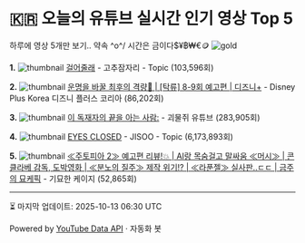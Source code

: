 # 🇰🇷 오늘의 유튜브 실시간 인기 영상 Top 5

하루에 영상 5개만 보기.. 약속 \^o^/ 
시간은 금이다$¥฿₩€🪙
![gold](https://media.tenor.com/your-gif-id.gif)


**1.** ![thumbnail](https://i.ytimg.com/vi/4WFsxzp7SBc/default.jpg)
[걸어줄래](https://youtube.com/watch?v=4WFsxzp7SBc) - 고추잠자리 - Topic (103,596회)

**2.** ![thumbnail](https://i.ytimg.com/vi/qw_JJRWLnII/default.jpg)
[운명을 바꿀 최후의 격량🌊 | [탁류] 8-9회 예고편 | 디즈니+](https://youtube.com/watch?v=qw_JJRWLnII) - Disney Plus Korea 디즈니 플러스 코리아 (86,202회)

**3.** ![thumbnail](https://i.ytimg.com/vi/4AFjS2EyfHw/default.jpg)
[이 독재자의 끝을 아는 사람:](https://youtube.com/watch?v=4AFjS2EyfHw) - 괴물쥐 유튜브 (283,905회)

**4.** ![thumbnail](https://i.ytimg.com/vi/aTqchg0BUG4/default.jpg)
[EYES CLOSED](https://youtube.com/watch?v=aTqchg0BUG4) - JISOO - Topic (6,173,893회)

**5.** ![thumbnail](https://i.ytimg.com/vi/5F-UKqRnMpc/default.jpg)
[≪주토피아 2≫ 예고편 리뷰!💥 |  AI랑 목숨걸고 말싸움 ≪머시≫ | 콘클라베 감독, 도박영화 | ≪분노의 질주≫ 제작 위기!? | ≪라푼젤≫ 실사판..ㄷㄷ | 금주의 묘케픽](https://youtube.com/watch?v=5F-UKqRnMpc) - 기묘한 케이지 (52,865회)


---
⏳ 마지막 업데이트: 2025-10-13 06:30 UTC

Powered by [YouTube Data API](https://developers.google.com/youtube/v3/docs/videos/list) · 자동화 봇